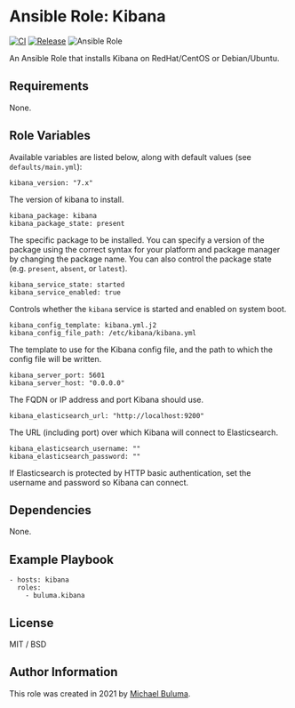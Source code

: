 # Ansible Role: Kibana

[![CI](https://github.com/buluma/ansible-role-kibana/actions/workflows/ci.yml/badge.svg)](https://github.com/buluma/ansible-role-kibana/actions/workflows/ci.yml) [![Release](https://github.com/buluma/ansible-role-kibana/actions/workflows/release.yml/badge.svg)](https://github.com/buluma/ansible-role-kibana/actions/workflows/release.yml) ![Ansible Role](https://img.shields.io/ansible/role/d/54764?color=blue)

An Ansible Role that installs Kibana on RedHat/CentOS or Debian/Ubuntu.

## Requirements

None.

## Role Variables

Available variables are listed below, along with default values (see `defaults/main.yml`):

    kibana_version: "7.x"

The version of kibana to install.

    kibana_package: kibana
    kibana_package_state: present

The specific package to be installed. You can specify a version of the package using the correct syntax for your platform and package manager by changing the package name. You can also control the package state (e.g. `present`, `absent`, or `latest`).

    kibana_service_state: started
    kibana_service_enabled: true

Controls whether the `kibana` service is started and enabled on system boot.

    kibana_config_template: kibana.yml.j2
    kibana_config_file_path: /etc/kibana/kibana.yml

The template to use for the Kibana config file, and the path to which the config file will be written.

    kibana_server_port: 5601
    kibana_server_host: "0.0.0.0"

The FQDN or IP address and port Kibana should use.

    kibana_elasticsearch_url: "http://localhost:9200"

The URL (including port) over which Kibana will connect to Elasticsearch.

    kibana_elasticsearch_username: ""
    kibana_elasticsearch_password: ""

If Elasticsearch is protected by HTTP basic authentication, set the username and password so Kibana can connect.

## Dependencies

None.

## Example Playbook

    - hosts: kibana
      roles:
        - buluma.kibana

## License

MIT / BSD

## Author Information

This role was created in 2021 by [Michael Buluma](https://www.guthub.com/buluma).
